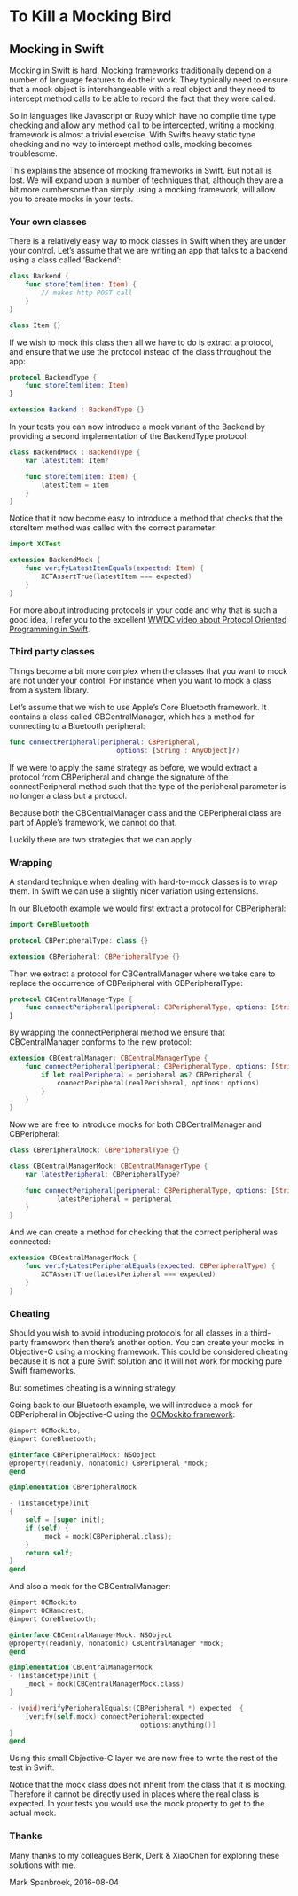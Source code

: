 To Kill a Mocking Bird
======================
## Mocking in Swift ##

Mocking in Swift is hard. Mocking frameworks traditionally depend on a number of language features to do their work. They typically need to ensure that a mock object is interchangeable with a real object and they need to intercept method calls to be able to record the fact that they were called.

So in languages like Javascript or Ruby which have no compile time type checking and allow any method call to be intercepted, writing a mocking framework is almost a trivial exercise. With Swifts heavy static type checking and no way to intercept method calls, mocking becomes troublesome.

This explains the absence of mocking frameworks in Swift. But not all is lost. We will expand upon a number of techniques that, although they are a bit more cumbersome than simply using a mocking framework, will allow you to create mocks in your tests.

### Your own classes ###

There is a relatively easy way to mock classes in Swift when they are under your control. Let’s assume that we are writing an app that talks to a backend using a class called ‘Backend’:

```swift
class Backend {
    func storeItem(item: Item) {
        // makes http POST call
    }
}

class Item {}
```

If we wish to mock this class then all we have to do is extract a protocol, and ensure that we use the protocol instead of the class throughout the app:

```swift
protocol BackendType {
    func storeItem(item: Item)
}

extension Backend : BackendType {}
```

In your tests you can now introduce a mock variant of the Backend by providing a second implementation of the BackendType protocol:

```swift
class BackendMock : BackendType {
    var latestItem: Item?

    func storeItem(item: Item) {
        latestItem = item
    }
}
```

Notice that it now become easy to introduce a method that checks that the storeItem method was called with the correct parameter:

```swift
import XCTest

extension BackendMock {
    func verifyLatestItemEquals(expected: Item) {
        XCTAssertTrue(latestItem === expected)
    }
}
```

For more about introducing protocols in your code and why that is such a good idea, I refer you to the excellent [WWDC video about Protocol Oriented Programming in Swift](https://developer.apple.com/videos/play/wwdc2015/408/).

### Third party classes ###

Things become a bit more complex when the classes that you want to mock are not under your control. For instance when you want to mock a class from a system library.

Let’s assume that we wish to use Apple’s Core Bluetooth framework. It contains a class called CBCentralManager, which has a method for connecting to a Bluetooth peripheral:

```swift
func connectPeripheral(peripheral: CBPeripheral,
                           options: [String : AnyObject]?)
```

If we were to apply the same strategy as before, we would extract a protocol from CBPeripheral and change the signature of the connectPeripheral method such that the type of the peripheral parameter is no longer a class but a protocol.

Because both the CBCentralManager class and the CBPeripheral class are part of Apple’s framework, we cannot do that.

Luckily there are two strategies that we can apply.

### Wrapping ###

A standard technique when dealing with hard-to-mock classes is to wrap them. In Swift we can use a slightly nicer variation using extensions.

In our Bluetooth example we would first extract a protocol for CBPeripheral:

```swift
import CoreBluetooth

protocol CBPeripheralType: class {}

extension CBPeripheral: CBPeripheralType {}
```

Then we extract a protocol for CBCentralManager where we take care to replace the occurrence of CBPeripheral with CBPeripheralType:

```swift
protocol CBCentralManagerType {
    func connectPeripheral(peripheral: CBPeripheralType, options: [String: AnyObject]?)
}
```

By wrapping the connectPeripheral method we ensure that CBCentralManager conforms to the new protocol:

```swift
extension CBCentralManager: CBCentralManagerType {
    func connectPeripheral(peripheral: CBPeripheralType, options: [String: AnyObject]?) {
        if let realPeripheral = peripheral as? CBPeripheral {
            connectPeripheral(realPeripheral, options: options)
        }
    }
}
```

Now we are free to introduce mocks for both CBCentralManager and CBPeripheral:

```swift
class CBPeripheralMock: CBPeripheralType {}

class CBCentralManagerMock: CBCentralManagerType {
    var latestPeripheral: CBPeripheralType?

    func connectPeripheral(peripheral: CBPeripheralType, options: [String : AnyObject]?) {
            latestPeripheral = peripheral
    }
}
```

And we can create a method for checking that the correct peripheral was connected:

```swift
extension CBCentralManagerMock {
    func verifyLatestPeripheralEquals(expected: CBPeripheralType) {
        XCTAssertTrue(latestPeripheral === expected)
    }
}
```

### Cheating ###

Should you wish to avoid introducing protocols for all classes in a third-party framework then there’s another option. You can create your mocks in Objective-C using a mocking framework. This  could be considered cheating because it is not a pure Swift solution and it will not work for mocking pure Swift frameworks.

But sometimes cheating is a winning strategy.

Going back to our Bluetooth example, we will introduce a mock for CBPeripheral in Objective-C using the [OCMockito framework](https://github.com/jonreid/OCMockito):

```objective-c
@import OCMockito;
@import CoreBluetooth;

@interface CBPeripheralMock: NSObject
@property(readonly, nonatomic) CBPeripheral *mock;
@end

@implementation CBPeripheralMock

- (instancetype)init
{
    self = [super init];
    if (self) {
        _mock = mock(CBPeripheral.class);
    }
    return self;
}
@end
```

And also a mock for the CBCentralManager:

```objective-c
@import OCMockito
@import OCHamcrest;
@import CoreBluetooth;

@interface CBCentralManagerMock: NSObject
@property(readonly, nonatomic) CBCentralManager *mock;
@end

@implementation CBCentralManagerMock
- (instancetype)init {
    _mock = mock(CBCentralManagerMock.class)
}

- (void)verifyPeripheralEquals:(CBPeripheral *) expected  {
    [verify(self.mock) connectPeripheral:expected
                                 options:anything()]
}
@end
```

Using this small Objective-C layer we are now free to write the rest of the test in Swift.

Notice that the mock class does not inherit from the class that it is mocking. Therefore it cannot be directly used in places where the real class is expected. In your tests you would use the mock property to get to the actual mock.
### Thanks ###

Many thanks to my colleagues Berik, Derk & XiaoChen for exploring these solutions with me.

Mark Spanbroek, 2016-08-04
